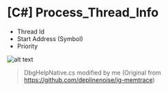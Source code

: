 # [C#] Process_Thread_Info
 - Thread Id
 - Start Address (Symbol)
 - Priority

![alt text](https://raw.githubusercontent.com/itsmeny/Process_ThreadInfo/master/gif/ui.gif)

> DbgHelpNative.cs modified by me (Original from https://github.com/deplinenoise/ig-memtrace)
